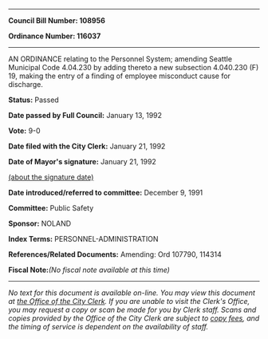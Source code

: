 

********

**Council Bill Number: 108956**
   
**Ordinance Number: 116037**
********

 AN ORDINANCE relating to the Personnel System; amending Seattle Municipal Code 4.04.230 by adding thereto a new subsection 4.040.230 (F) 19, making the entry of a finding of employee misconduct cause for discharge.

**Status:** Passed
   
**Date passed by Full Council:** January 13, 1992
   
**Vote:** 9-0
   
**Date filed with the City Clerk:** January 21, 1992
   
**Date of Mayor's signature:** January 21, 1992
   
[(about the signature date)](/~public/approvaldate.htm)
   
   
   
**Date introduced/referred to committee:** December 9, 1991
   
**Committee:** Public Safety
   
**Sponsor:** NOLAND
   
   
**Index Terms:** PERSONNEL-ADMINISTRATION

**References/Related Documents:** Amending: Ord 107790, 114314

**Fiscal Note:**_(No fiscal note available at this time)_
********

_No text for this document is available on-line. You may view this document at [the Office of the City Clerk](http://www.seattle.gov/leg/clerk/contactUs.htm). If you are unable to visit the Clerk's Office, you may request a copy or scan be made for you by Clerk staff. Scans and copies provided by the Office of the City Clerk are subject to [copy fees](http://clerk.seattle.gov/~public/clerkfees.htm), and the timing of service is dependent on the availability of staff._

